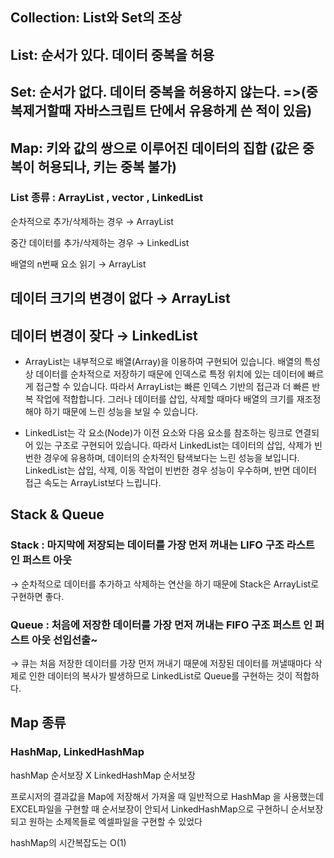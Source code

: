 ## Collection: List와 Set의 조상

## List: 순서가 있다. 데이터 중복을 허용
## Set: 순서가 없다. 데이터 중복을 허용하지 않는다. =>(중복제거할때 자바스크립트 단에서 유용하게 쓴 적이 있음)
## Map: 키와 값의 쌍으로 이루어진 데이터의 집합 (값은 중복이 허용되나, 키는 중복 불가)


### List 종류 : ArrayList , vector , LinkedList

순차적으로 추가/삭제하는 경우 → ArrayList

중간 데이터를 추가/삭제하는 경우 → LinkedList

배열의 n번째 요소 읽기 → ArrayList


## 데이터 크기의 변경이 없다 → ArrayList

## 데이터 변경이 잦다 → LinkedList

- ArrayList는 내부적으로 배열(Array)을 이용하여 구현되어 있습니다. 배열의 특성 상 데이터를 순차적으로 저장하기 때문에 인덱스로 특정 위치에 있는 데이터에 빠르게 접근할 수 있습니다. 
따라서 ArrayList는 빠른 인덱스 기반의 접근과 더 빠른 반복 작업에 적합합니다. 그러나 데이터를 삽입, 삭제할 때마다 배열의 크기를 재조정해야 하기 때문에 느린 성능을 보일 수 있습니다.

- LinkedList는 각 요소(Node)가 이전 요소와 다음 요소를 참조하는 링크로 연결되어 있는 구조로 구현되어 있습니다. 따라서 LinkedList는 데이터의 삽입, 삭제가 빈번한 경우에 유용하며, 
데이터의 순차적인 탐색보다는 느린 성능을 보입니다. LinkedList는 삽입, 삭제, 이동 작업이 빈번한 경우 성능이 우수하며, 반면 데이터 접근 속도는 ArrayList보다 느립니다.
 
## Stack & Queue

### Stack : 마지막에 저장되는 데이터를 가장 먼저 꺼내는 LIFO 구조  라스트 인 퍼스트 아웃
→ 순차적으로 데이터를 추가하고 삭제하는 연산을 하기 때문에 Stack은 ArrayList로 구현하면 좋다.

### Queue : 처음에 저장한 데이터를 가장 먼저 꺼내는 FIFO 구조 퍼스트 인 퍼스트 아웃  선입선출~
→ 큐는 처음 저장한 데이터를 가장 먼저 꺼내기 때문에 저장된 데이터를 꺼낼때마다 삭제로 인한 데이터의 복사가 발생하므로 LinkedList로 Queue를 구현하는 것이 적합하다.

## Map 종류 

### HashMap, LinkedHashMap 
hashMap 순서보장 X LinkedHashMap 순서보장 

프로시저의 결과값을 Map에 저장해서 가져올 때 일반적으로 HashMap 을 사용했는데 
EXCEL파일을 구현할 때 순서보장이 안되서 LinkedHashMap으로 구현하니 순서보장 되고 원하는 소제목들로 엑셀파일을 구현할 수 있었다


hashMap의 시간복잡도는 O(1)
